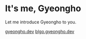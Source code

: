 # It's me, Gyeongho

Let me introduce Gyeongho to you.

[gyeongho.dev](https://gyeongho.dev)
[blgo.gyeongho.dev](https://blog.gyeongho.dev)
